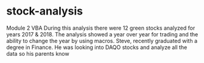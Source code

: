 # stock-analysis
Module 2 VBA
During this analysis there were 12 green stocks analyzed for years 2017 & 2018. The analysis showed a year over year for trading and the ability to change the year by using macros. Steve, recently graduated with a degree in Finance.  He was looking into DAQO stocks and analyze all the data so his parents know 
